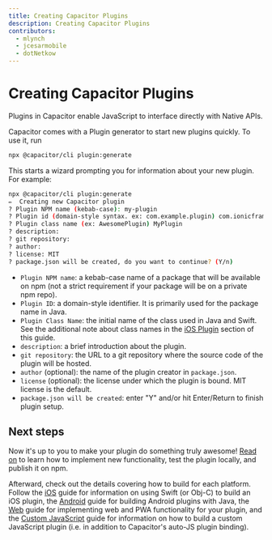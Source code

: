 ```yaml
---
title: Creating Capacitor Plugins
description: Creating Capacitor Plugins
contributors:
  - mlynch
  - jcesarmobile
  - dotNetkow
---
```


# Creating Capacitor Plugins

Plugins in Capacitor enable JavaScript to interface directly with Native APIs.

Capacitor comes with a Plugin generator to start new plugins quickly. To use it, run

```bash
npx @capacitor/cli plugin:generate
```

This starts a wizard prompting you for information about your new plugin. For example:

```bash
npx @capacitor/cli plugin:generate
✏️  Creating new Capacitor plugin
? Plugin NPM name (kebab-case): my-plugin
? Plugin id (domain-style syntax. ex: com.example.plugin) com.ionicframework.myplugin
? Plugin class name (ex: AwesomePlugin) MyPlugin
? description:
? git repository:
? author:
? license: MIT
? package.json will be created, do you want to continue? (Y/n)
```

 - `Plugin NPM name`: a kebab-case name of a package that will be available on npm (not a strict requirement if your package will be on a private npm repo).
 - `Plugin ID`: a domain-style identifier. It is primarily used for the package name in Java.
 - `Plugin Class Name`: the initial name of the class used in Java and Swift. See the additional note about class names in the [iOS Plugin](./ios) section of this guide.
 - `description`: a brief introduction about the plugin.
 - `git repository`: the URL to a git repository where the source code of the plugin will be hosted.
 - `author` (optional): the name of the plugin creator in `package.json`.
 - `license` (optional): the license under which the plugin is bound. MIT license is the default.
 - `package.json will be created`: enter "Y" and/or hit Enter/Return to finish plugin setup.

## Next steps

Now it's up to you to make your plugin do something truly awesome! [Read on](./workflow) to learn how to implement new functionality, test the plugin locally, and publish it on npm.

Afterward, check out the details covering how to build for each platform. Follow the [iOS](./ios) guide for information on using Swift (or Obj-C) to build an iOS plugin, the [Android](./android) guide for building Android plugins with Java, the [Web](./web) guide for implementing web and PWA functionality for your plugin, and the [Custom JavaScript](./js) guide for information on how to build a custom JavaScript plugin (i.e. in addition to Capacitor's auto-JS plugin binding).
